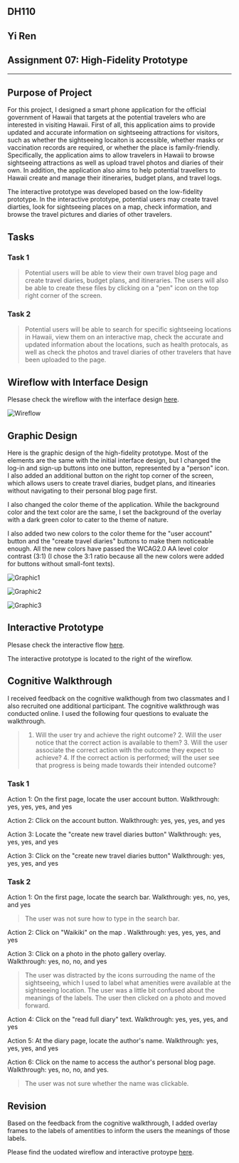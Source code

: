 ## DH110 
## Yi Ren
## Assignment 07: High-Fidelity Prototype 
---
## Purpose of Project 
For this project, I designed a smart phone application for the official government of Hawaii that targets at the potential travelers who are interested in visiting Hawaii. First of all, this application aims to provide updated and accurate information on sightseeing attractions for visitors, such as whether the sightseeing locaiton is accessible, whether masks or vaccination records are required, or whether the place is family-friendly. Specifically, the application aims to allow travelers in Hawaii to browse sightseeing attractions as well as upload travel photos and diaries of their own. In addition, the application also aims to help potential travellers to Hawaii create and manage their itineraries, budget plans, and travel logs.

The interactive prototype was developed based on the low-fidelity prototype. In the interactive prototype, potential users may create travel diarties, look for sightseeing places on a map, check information, and browse the travel pictures and diaries of other travelers.  

## Tasks
### Task 1 
> Potential users will be able to view their own travel blog page and create travel diaries, budget plans, and itineraries. The users will also be able to create these files by clicking on a "pen" icon on the top right corner of the screen. 

### Task 2 
> Potential users will be able to search for specific sightseeing locations in Hawaii, view them on an interactive map, check the accurate and updated information about the locations, such as health protocals, as well as check the photos and travel diaries of other travelers that have been uploaded to the page. 

## Wireflow with Interface Design 
Plesase check the wireflow with the interface design [here](https://www.figma.com/file/QOjbM6N4G981K4gHLX7D6X/DH-110-Assignment-07?node-id=0%3A1).

![Wireflow](High_fidelity_2.png)

## Graphic Design 
Here is the graphic design of the high-fidelity prototype. Most of the elements are the same with the initial interface design, but I changed the log-in and sign-up buttons into one button, represented by a "person" icon. I also added an additional button on the right top corner of the screen, which allows users to create travel diaries, budget plans, and itinearies without navigating to their personal blog page first. 

I also changed the color theme of the application. While the background color and the text color are the same, I set the background of the overlay with a dark green color to cater to the theme of nature. 

I also added two new colors to the color theme for the "user account" button and the "create travel diaries" buttons to make them noticeable enough. All the new colors have passed the WCAG2.0 AA level color contrast (3:1) (I chose the 3:1 ratio because all the new colors were added for buttons without small-font texts). 

![Graphic1](grahic1.png)

![Graphic2](graphic2.png)

![Graphic3](graphic3.png)


## Interactive Prototype 
Plesase check the interactive flow [here](https://www.figma.com/file/QOjbM6N4G981K4gHLX7D6X/DH-110-Assignment-07?node-id=0%3A1). 

The interactive prototype is located to the right of the wireflow. 

## Cognitive Walkthrough 
I received feedback on the cognitive walkthough from two classmates and I also recruited one additional participant. The cognitive walkthrough was conducted online. I used the following four questions to evaluate the walkthrough. 

> 1. Will the user try and achieve the right outcome? 2. Will the user notice that the correct action is available to them? 3. Will the user associate the correct action with the outcome they expect to achieve? 4. If the correct action is performed; will the user see that progress is being made towards their intended outcome?

### Task 1 
Action 1: On the first page, locate the user account button. 
Walkthrough: yes, yes, yes, and yes 

Action 2: Click on the account button. 
Walkthrough: yes, yes, yes, and yes

Action 3: Locate the "create new travel diaries button" 
Walkthrough: yes, yes, yes, and yes

Action 3: Click on the "create new travel diaries button" 
Walkthrough: yes, yes, yes, and yes

### Task 2 
Action 1: On the first page, locate the search bar. 
Walkthrough: yes, no, yes, and yes 
> The user was not sure how to type in the search bar. 

Action 2: Click on "Waikiki" on the map . 
Walkthrough: yes, yes, yes, and yes

Action 3: Click on a photo in the photo gallery overlay.  
Walkthrough: yes, no, no, and yes
> The user was distracted by the icons surrouding the name of the sightseeing, which I used to label what amenities were available at the sightseeing location. The user was a little bit confused about the meanings of the labels. The user then clicked on a photo and moved forward.  

Action 4: Click on the "read full diary" text. 
Walkthrough: yes, yes, yes, and yes

Action 5: At the diary page, locate the author's name. 
Walkthrough: yes, yes, yes, and yes 

Action 6: Click on the name to access the author's personal blog page. 
Walkthrough: yes, no, no, and yes. 
> The user was not sure whether the name was clickable. 

## Revision 
Based on the feedback from the cognitive walkthrough, I added overlay frames to the labels of amentities to inform the users the meanings of those labels. 

Please find the uodated wireflow and interactive protoype [here](https://www.figma.com/file/J6v3tDVyvBXsvCHMO4oEHy/DH-110-Assignment-07-second).

